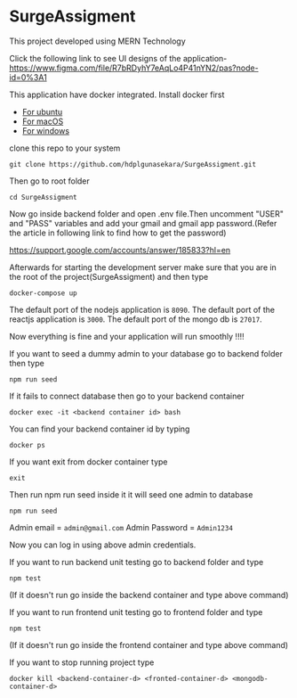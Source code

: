 # SurgeAssigment
This project developed using MERN Technology 

Click the following link to see UI designs of the application-
https://www.figma.com/file/R7bRDyhY7eAqLo4P41nYN2/pas?node-id=0%3A1



This application have docker integrated. Install docker first

* [For ubuntu](https://docs.docker.com/install/linux/docker-ce/ubuntu/)
* [For macOS](https://docs.docker.com/docker-for-mac/install/)
* [For windows](https://docs.docker.com/docker-for-windows/install/)

clone this repo to your system

```
git clone https://github.com/hdplgunasekara/SurgeAssigment.git
```

Then go to root folder

```
cd SurgeAssigment
```

Now go inside backend folder and open .env file.Then uncomment "USER" and "PASS" variables and add your gmail and gmail app password.(Refer the  article in following link to find how to get the password)

https://support.google.com/accounts/answer/185833?hl=en


Afterwards for starting the development server make sure that you are in the root of the project(SurgeAssigment) and then type

```
docker-compose up
```

The default port of the nodejs application is `8090`.
The default port of the reactjs application is `3000`.
The default port of the mongo db is `27017`.

Now everything is fine and your application will run smoothly !!!!

If you want to seed a dummy admin to your database go to backend folder then type

```
npm run seed
```

If it fails to connect database then go to your backend container

```
docker exec -it <backend container id> bash
```

You can find your backend container id by typing

```
docker ps
```

If you want exit from docker container type 

```
exit
```

Then run npm run seed inside it it will seed one admin to database

```
npm run seed
```

Admin email = `admin@gmail.com`
Admin Password = `Admin1234`

Now you can log in using above admin credentials.


If you want to run backend unit testing go to backend folder and type 

```
npm test
```
(If it doesn't run go inside the backend container and type above command)


If you want to run frontend unit testing go to frontend folder and type 

```
npm test
```
(If it doesn't run go inside the frontend container and type above command)

If you want to stop running project type 

```
docker kill <backend-container-d> <fronted-container-d> <mongodb-container-d>
```

